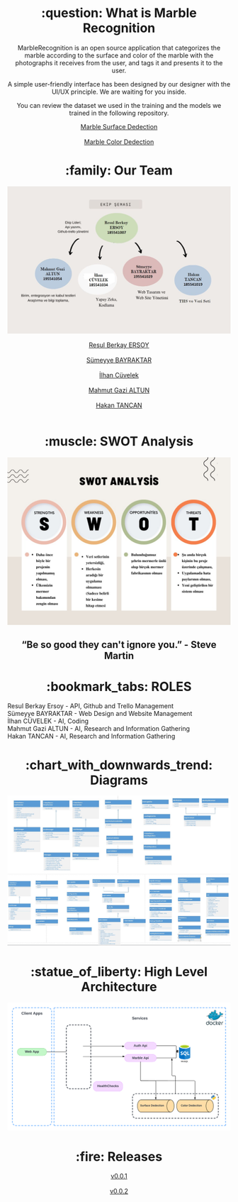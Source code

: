 <h1 align="center">:question: What is Marble Recognition</h1>

<div align="center">MarbleRecognition is an open source application that categorizes the marble according to the surface and color of the marble with the photographs it receives from the user, and tags it and presents it to the user.<br>

A simple user-friendly interface has been designed by our designer with the UI/UX principle. We are waiting for you inside.<br>

You can review the dataset we used in the training and the models we trained in the following repository.<br>
</div>
<div align="center"><a href="https://github.com/ilhancuvelek/marble_surface_detection">Marble Surface Dedection</a></div></br>
<div align="center"><a href="https://github.com/ilhancuvelek/marble_color_detection">Marble Color Dedection</a></div>

<h1 align="center">:family: Our Team</h1>
<p align="center">
<img src="https://github.com/berkayersoyy/MarbleRecognition/blob/main/TRL-1/Team-Diagram3.jpeg"/>
</p>
<div align="center"><a href="https://github.com/berkayersoyy">Resul Berkay ERSOY</a></div></br>
<div align="center"><a href="https://github.com/smybayrktr">Sümeyye BAYRAKTAR</a></div></br>
<div align="center"><a href="https://github.com/ilhancuvelek">İlhan Cüvelek</a></div></br>
<div align="center"><a href="https://github.com/mahmutgazialtun">Mahmut Gazi ALTUN</a></div></br>
<div align="center"><a href="https://github.com/hakantancan">Hakan TANCAN</a></div></br>


<h1 align="center">:muscle: SWOT Analysis</h1>
<p align="center">
<img src="https://github.com/berkayersoyy/MarbleRecognition/blob/main/TRL-1/SWOT-Diagram.jpeg"/>
</p>
<h2 align="center">“Be so good they can't ignore you.” - Steve Martin</h2>

<h1 align="center">:bookmark_tabs: ROLES</h1>
Resul Berkay Ersoy - API, Github and Trello Management <br>
Sümeyye BAYRAKTAR - Web Design and Website Management <br>
İlhan CÜVELEK - AI, Coding <br>
Mahmut Gazi ALTUN - AI, Research and Information Gathering<br>
Hakan TANCAN - AI, Research and Information Gathering<br>

<h1 align="center">:chart_with_downwards_trend: Diagrams</h1>

  <div align="center"><img src="https://github.com/berkayersoyy/MarbleRecognition/blob/main/TRL-4/uml-1.jpeg"/></div>
  <div align="center"><img src="https://github.com/berkayersoyy/MarbleRecognition/blob/main/TRL-4/uml-2.jpeg"/></div>
  
<h1 align="center">:statue_of_liberty: High Level Architecture</h1>

  <div align="center"><img src="https://github.com/berkayersoyy/MarbleRecognition/blob/main/TRL-5/high-level-architecture.png"/>
</div>
    
<h1 align="center">:fire: Releases</h1>

 <div align="center"><a href="https://github.com/berkayersoyy/MarbleRecognition/releases/tag/v0.0.1">v0.0.1</a></div></br>
 <div align="center"><a href="https://github.com/berkayersoyy/MarbleRecognition/releases/tag/v0.0.2">v0.0.2</a></div></br>

